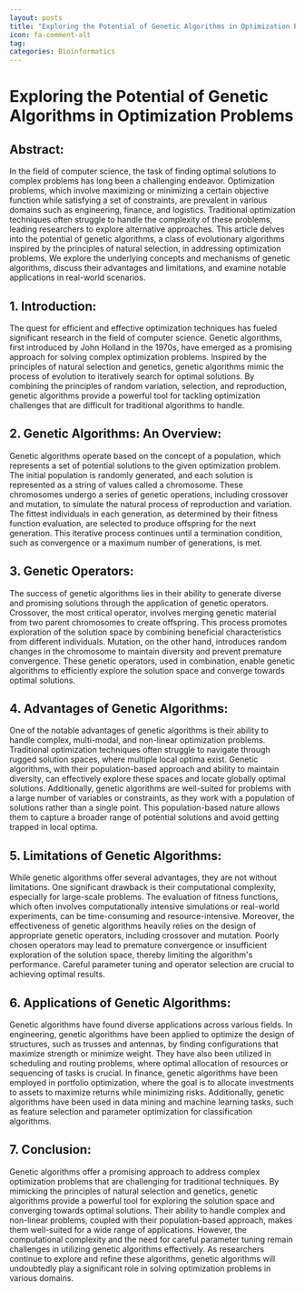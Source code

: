 ```yaml
---
layout: posts
title: "Exploring the Potential of Genetic Algorithms in Optimization Problems"
icon: fa-comment-alt
tag:      
categories: Bioinformatics
---
```



# Exploring the Potential of Genetic Algorithms in Optimization Problems

## Abstract:
In the field of computer science, the task of finding optimal solutions to complex problems has long been a challenging endeavor. Optimization problems, which involve maximizing or minimizing a certain objective function while satisfying a set of constraints, are prevalent in various domains such as engineering, finance, and logistics. Traditional optimization techniques often struggle to handle the complexity of these problems, leading researchers to explore alternative approaches. This article delves into the potential of genetic algorithms, a class of evolutionary algorithms inspired by the principles of natural selection, in addressing optimization problems. We explore the underlying concepts and mechanisms of genetic algorithms, discuss their advantages and limitations, and examine notable applications in real-world scenarios.

## 1. Introduction:
The quest for efficient and effective optimization techniques has fueled significant research in the field of computer science. Genetic algorithms, first introduced by John Holland in the 1970s, have emerged as a promising approach for solving complex optimization problems. Inspired by the principles of natural selection and genetics, genetic algorithms mimic the process of evolution to iteratively search for optimal solutions. By combining the principles of random variation, selection, and reproduction, genetic algorithms provide a powerful tool for tackling optimization challenges that are difficult for traditional algorithms to handle.

## 2. Genetic Algorithms: An Overview:
Genetic algorithms operate based on the concept of a population, which represents a set of potential solutions to the given optimization problem. The initial population is randomly generated, and each solution is represented as a string of values called a chromosome. These chromosomes undergo a series of genetic operations, including crossover and mutation, to simulate the natural process of reproduction and variation. The fittest individuals in each generation, as determined by their fitness function evaluation, are selected to produce offspring for the next generation. This iterative process continues until a termination condition, such as convergence or a maximum number of generations, is met.

## 3. Genetic Operators:
The success of genetic algorithms lies in their ability to generate diverse and promising solutions through the application of genetic operators. Crossover, the most critical operator, involves merging genetic material from two parent chromosomes to create offspring. This process promotes exploration of the solution space by combining beneficial characteristics from different individuals. Mutation, on the other hand, introduces random changes in the chromosome to maintain diversity and prevent premature convergence. These genetic operators, used in combination, enable genetic algorithms to efficiently explore the solution space and converge towards optimal solutions.

## 4. Advantages of Genetic Algorithms:
One of the notable advantages of genetic algorithms is their ability to handle complex, multi-modal, and non-linear optimization problems. Traditional optimization techniques often struggle to navigate through rugged solution spaces, where multiple local optima exist. Genetic algorithms, with their population-based approach and ability to maintain diversity, can effectively explore these spaces and locate globally optimal solutions. Additionally, genetic algorithms are well-suited for problems with a large number of variables or constraints, as they work with a population of solutions rather than a single point. This population-based nature allows them to capture a broader range of potential solutions and avoid getting trapped in local optima.

## 5. Limitations of Genetic Algorithms:
While genetic algorithms offer several advantages, they are not without limitations. One significant drawback is their computational complexity, especially for large-scale problems. The evaluation of fitness functions, which often involves computationally intensive simulations or real-world experiments, can be time-consuming and resource-intensive. Moreover, the effectiveness of genetic algorithms heavily relies on the design of appropriate genetic operators, including crossover and mutation. Poorly chosen operators may lead to premature convergence or insufficient exploration of the solution space, thereby limiting the algorithm's performance. Careful parameter tuning and operator selection are crucial to achieving optimal results.

## 6. Applications of Genetic Algorithms:
Genetic algorithms have found diverse applications across various fields. In engineering, genetic algorithms have been applied to optimize the design of structures, such as trusses and antennas, by finding configurations that maximize strength or minimize weight. They have also been utilized in scheduling and routing problems, where optimal allocation of resources or sequencing of tasks is crucial. In finance, genetic algorithms have been employed in portfolio optimization, where the goal is to allocate investments to assets to maximize returns while minimizing risks. Additionally, genetic algorithms have been used in data mining and machine learning tasks, such as feature selection and parameter optimization for classification algorithms.

## 7. Conclusion:
Genetic algorithms offer a promising approach to address complex optimization problems that are challenging for traditional techniques. By mimicking the principles of natural selection and genetics, genetic algorithms provide a powerful tool for exploring the solution space and converging towards optimal solutions. Their ability to handle complex and non-linear problems, coupled with their population-based approach, makes them well-suited for a wide range of applications. However, the computational complexity and the need for careful parameter tuning remain challenges in utilizing genetic algorithms effectively. As researchers continue to explore and refine these algorithms, genetic algorithms will undoubtedly play a significant role in solving optimization problems in various domains.